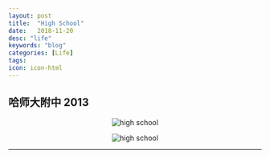 ```yaml
---
layout: post
title:  "High School"
date:   2018-11-20
desc: "life"
keywords: "blog"
categories: [Life]
tags: 
icon: icon-html
---
```


## 哈师大附中 2013

<div style="text-align:center" markdown="1">

![high school](https://user-images.githubusercontent.com/40975373/55286903-cfca3180-53ed-11e9-9d82-ae14cee7da9c.jpeg)

![high school](https://user-images.githubusercontent.com/40975373/55287287-8defba00-53f2-11e9-97c5-f846529f84d8.jpeg)

</div>

---